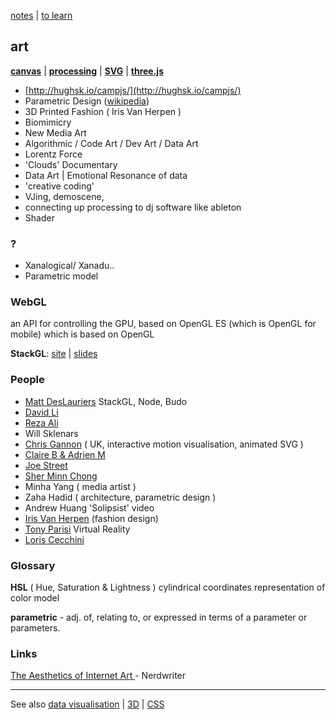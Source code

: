 [notes](notes.md) | [to learn](../toLearn.md)

## art
**[canvas](HTML/canvas.md)** | **[processing](processing.md)** | **[SVG](HTML/SVG.md)** | **[three.js](javascript/threejs.md)**


* [http://hughsk.io/campjs/](http://hughsk.io/campjs/)
* Parametric Design ([wikipedia](https://en.wikipedia.org/wiki/Parametric_design))
* 3D Printed Fashion ( Iris Van Herpen )
* Biomimicry
* New Media Art
* Algorithmic / Code Art / Dev Art / Data Art
* Lorentz Force
* 'Clouds' Documentary
* Data Art | Emotional Resonance of data
* 'creative coding'
* VJing, demoscene,
* connecting up processing to dj software like ableton
* Shader

### ?
- Xanalogical/ Xanadu..
- Parametric model

### WebGL
an API for controlling the GPU, based on OpenGL ES (which is OpenGL for mobile) which is based on OpenGL

**StackGL**:
[site](http://stack.gl/) | [slides](http://mikolalysenko.github.io/madjs-stackgl-slides/#/)

### People
- [Matt DesLauriers](http://mattdesl.com/) StackGL, Node, Budo
- [David Li](http://david.li/)
- [Reza Ali](http://www.syedrezaali.com/)
- Will Sklenars
- [Chris Gannon](https://gannon.tv/) ( UK, interactive motion visualisation, animated SVG )
- [Claire B & Adrien M](http://bit.ly/1WWk4RV)
- [Joe Street](http://bit.ly/1s1twrI)
- [Sher Minn Chong](https://piratefsh.github.io/)
- Minha Yang ( media artist )
- Zaha Hadid ( architecture, parametric design )
- Andrew Huang 'Solipsist' video
- [Iris Van Herpen](http://www.irisvanherpen.com/home) (fashion design)    
- [Tony Parisi](https://tonyparisi.wordpress.com/) Virtual Reality
- [Loris Cecchini](http://www.juxtapoz.com/news/loris-cecchini-s-wallwave-vibrations/)


### Glossary

**HSL** ( Hue, Saturation & Lightness ) cylindrical coordinates representation of color model

**parametric** - adj. of, relating to, or expressed in terms of a parameter or parameters.




### Links
[The Aesthetics of Internet Art ](https://www.youtube.com/watch?v=783hwpJTjlo) - Nerdwriter

---

See also [data visualisation](dataVisualisation.md) | [3D](3D.md) | [CSS](CSS/CSS.md)

